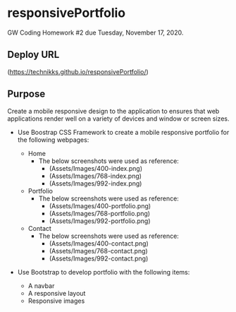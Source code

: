 # responsivePortfolio
GW Coding Homework #2 due Tuesday, November 17, 2020.

## Deploy URL
(https://technikks.github.io/responsivePortfolio/)

## Purpose
Create a mobile responsive design to the application to ensures that web applications render well on a variety of devices and window or screen sizes. 

* Use Boostrap CSS Framework to create a mobile responsive portfolio for the following webpages: 
    * Home
        * The below screenshots were used as reference: 
            * (Assets/Images/400-index.png)
            * (Assets/Images/768-index.png)
            * (Assets/Images/992-index.png)
    * Portfolio
        * The below screenshots were used as reference: 
            * (Assets/Images/400-portfolio.png)
            * (Assets/Images/768-portfolio.png)
            * (Assets/Images/992-portfolio.png)
    * Contact
        * The below screenshots were used as reference: 
            * (Assets/Images/400-contact.png)
            * (Assets/Images/768-contact.png)
            * (Assets/Images/992-contact.png)

* Use Bootstrap to develop portfolio with the following items: 
    * A navbar
    * A responsive layout
    * Responsive images
